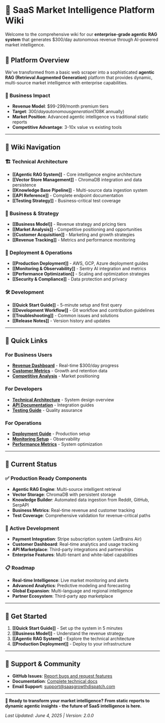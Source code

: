 # 🧠 SaaS Market Intelligence Platform Wiki

Welcome to the comprehensive wiki for our **enterprise-grade agentic RAG system** that generates $300/day autonomous revenue through AI-powered market intelligence.

## 🚀 **Platform Overview**

We've transformed from a basic web scraper into a sophisticated **agentic RAG (Retrieval Augmented Generation)** platform that provides dynamic, multi-source market intelligence with enterprise capabilities.

### **🎯 Business Impact**
- **Revenue Model**: $99-299/month premium tiers
- **Target**: $300/day autonomous generation ($108K annually)
- **Market Position**: Advanced agentic intelligence vs traditional static reports
- **Competitive Advantage**: 3-10x value vs existing tools

---

## 📖 **Wiki Navigation**

### **🏗️ Technical Architecture**
- **[[Agentic RAG System]]** - Core intelligence engine architecture
- **[[Vector Store Management]]** - ChromaDB integration and data persistence
- **[[Knowledge Base Pipeline]]** - Multi-source data ingestion system
- **[[API Reference]]** - Complete endpoint documentation
- **[[Testing Strategy]]** - Business-critical test coverage

### **💼 Business & Strategy**
- **[[Business Model]]** - Revenue strategy and pricing tiers
- **[[Market Analysis]]** - Competitive positioning and opportunities
- **[[Customer Acquisition]]** - Marketing and growth strategies
- **[[Revenue Tracking]]** - Metrics and performance monitoring

### **🚀 Deployment & Operations**
- **[[Production Deployment]]** - AWS, GCP, Azure deployment guides
- **[[Monitoring & Observability]]** - Sentry AI integration and metrics
- **[[Performance Optimization]]** - Scaling and optimization strategies
- **[[Security & Compliance]]** - Data protection and privacy

### **🛠️ Development**
- **[[Quick Start Guide]]** - 5-minute setup and first query
- **[[Development Workflow]]** - Git workflow and contribution guidelines
- **[[Troubleshooting]]** - Common issues and solutions
- **[[Release Notes]]** - Version history and updates

---

## 🎯 **Quick Links**

### **For Business Users**
- **[Revenue Dashboard](Business-Model#revenue-dashboard)** - Real-time $300/day progress
- **[Customer Metrics](Revenue-Tracking#customer-analytics)** - Growth and retention data
- **[Competitive Analysis](Market-Analysis#competitive-intelligence)** - Market positioning

### **For Developers**
- **[Technical Architecture](Agentic-RAG-System#architecture-overview)** - System design overview
- **[API Documentation](API-Reference#endpoints)** - Integration guides
- **[Testing Guide](Testing-Strategy#test-coverage)** - Quality assurance

### **For Operations**
- **[Deployment Guide](Production-Deployment#aws-deployment)** - Production setup
- **[Monitoring Setup](Monitoring-&-Observability#sentry-configuration)** - Observability
- **[Performance Metrics](Performance-Optimization#benchmarks)** - System optimization

---

## 🔧 **Current Status**

### ✅ **Production Ready Components**
- **Agentic RAG Engine**: Multi-source intelligent retrieval
- **Vector Storage**: ChromaDB with persistent storage
- **Knowledge Builder**: Automated data ingestion from Reddit, GitHub, SerpAPI
- **Business Metrics**: Real-time revenue and customer tracking
- **Test Coverage**: Comprehensive validation for revenue-critical paths

### 🔄 **Active Development**
- **Payment Integration**: Stripe subscription system (JetBrains Air)
- **Customer Dashboard**: Real-time analytics and usage tracking
- **API Marketplace**: Third-party integrations and partnerships
- **Enterprise Features**: Multi-tenant and white-label capabilities

### 📋 **Roadmap**
- **Real-time Intelligence**: Live market monitoring and alerts
- **Advanced Analytics**: Predictive modeling and forecasting
- **Global Expansion**: Multi-language and regional intelligence
- **Partner Ecosystem**: Third-party app marketplace

---

## 🎉 **Get Started**

1. **[[Quick Start Guide]]** - Set up the system in 5 minutes
2. **[[Business Model]]** - Understand the revenue strategy
3. **[[Agentic RAG System]]** - Explore the technical architecture
4. **[[Production Deployment]]** - Deploy to your infrastructure

---

## 💬 **Support & Community**

- **GitHub Issues**: [Report bugs and request features](https://github.com/IgorGanapolsky/agent-web-scraper/issues)
- **Documentation**: [Complete technical docs](https://github.com/IgorGanapolsky/agent-web-scraper/tree/main/docs)
- **Email Support**: [support@saasgrowthdispatch.com](mailto:support@saasgrowthdispatch.com)

---

**🎯 Ready to transform your market intelligence?**
**From static reports to dynamic agentic insights - the future of SaaS intelligence is here.**

*Last Updated: June 4, 2025 | Version: 2.0.0*
